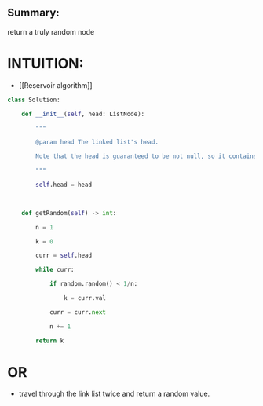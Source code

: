 ## Summary:
return a truly random node

# INTUITION:
- [[Reservoir algorithm]]
```py
class Solution:

    def __init__(self, head: ListNode):

        """

        @param head The linked list's head.

        Note that the head is guaranteed to be not null, so it contains at least one node.

        """

        self.head = head

  

    def getRandom(self) -> int:

        n = 1

        k = 0

        curr = self.head

        while curr:

            if random.random() < 1/n:

                k = curr.val

            curr = curr.next

            n += 1

        return k
```

# OR
- travel through the link list twice and return a random value.